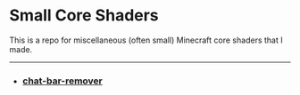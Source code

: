 # Small Core Shaders
This is a repo for miscellaneous (often small) Minecraft core shaders that I made.

---
* ### [chat-bar-remover](./chat-bar-remover)